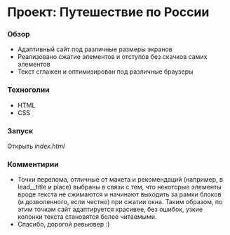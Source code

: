 # Проект: Путешествие по России

### Обзор

- Адаптивный сайт под различные размеры экранов
- Реализовано сжатие элементов и отступов без скачков самих элементов
- Текст сглажен и оптимизирован под различные браузеры

### Техноголии

- HTML
- CSS

### Запуск
Открыть *index.html*

### Комментирии
- Точки перелома, отличные от макета и рекомендаций (например, в lead__title и place) выбраны в связи с тем, что некоторые элементы вроде текста не сжимаются и начинают выходить за рамки блоков (и дозволенного, если честно) при сжатии окна. Таким образом, по этим точкам сайт адаптируется красивее, без ошибок, узкие колонки текста становятся более читаемыми.
- Спасибо, дорогой ревьювер :)
